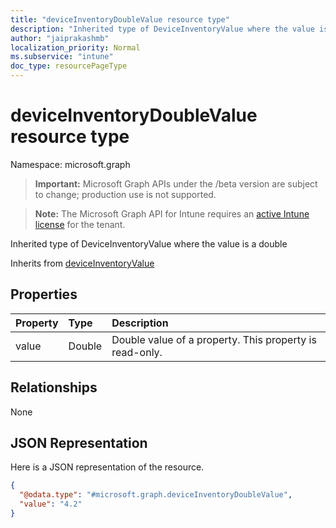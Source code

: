 ```yaml
---
title: "deviceInventoryDoubleValue resource type"
description: "Inherited type of DeviceInventoryValue where the value is a double"
author: "jaiprakashmb"
localization_priority: Normal
ms.subservice: "intune"
doc_type: resourcePageType
---
```


# deviceInventoryDoubleValue resource type

Namespace: microsoft.graph
> **Important:** Microsoft Graph APIs under the /beta version are subject to change; production use is not supported.

> **Note:** The Microsoft Graph API for Intune requires an [active Intune license](https://go.microsoft.com/fwlink/?linkid=839381) for the tenant.


Inherited type of DeviceInventoryValue where the value is a double


Inherits from [deviceInventoryValue](../resources/intune-devices-deviceinventoryvalue.md)

## Properties
|Property|Type|Description|
|:---|:---|:---|
|value|Double|Double value of a property. This property is read-only.|

## Relationships
None

## JSON Representation
Here is a JSON representation of the resource.
<!-- {
  "blockType": "resource",
  "@odata.type": "microsoft.graph.deviceInventoryDoubleValue"
}
-->
``` json
{
  "@odata.type": "#microsoft.graph.deviceInventoryDoubleValue",
  "value": "4.2"
}
```
